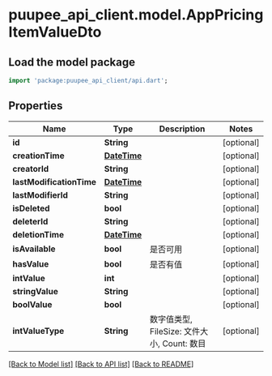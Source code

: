 # puupee_api_client.model.AppPricingItemValueDto

## Load the model package
```dart
import 'package:puupee_api_client/api.dart';
```

## Properties
Name | Type | Description | Notes
------------ | ------------- | ------------- | -------------
**id** | **String** |  | [optional] 
**creationTime** | [**DateTime**](DateTime.md) |  | [optional] 
**creatorId** | **String** |  | [optional] 
**lastModificationTime** | [**DateTime**](DateTime.md) |  | [optional] 
**lastModifierId** | **String** |  | [optional] 
**isDeleted** | **bool** |  | [optional] 
**deleterId** | **String** |  | [optional] 
**deletionTime** | [**DateTime**](DateTime.md) |  | [optional] 
**isAvailable** | **bool** | 是否可用 | [optional] 
**hasValue** | **bool** | 是否有值 | [optional] 
**intValue** | **int** |  | [optional] 
**stringValue** | **String** |  | [optional] 
**boolValue** | **bool** |  | [optional] 
**intValueType** | **String** | 数字值类型, FileSize: 文件大小, Count: 数目 | [optional] 

[[Back to Model list]](../README.md#documentation-for-models) [[Back to API list]](../README.md#documentation-for-api-endpoints) [[Back to README]](../README.md)


